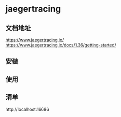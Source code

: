 # jaegertracing

## 文档地址
https://www.jaegertracing.io/
https://www.jaegertracing.io/docs/1.36/getting-started/

## 安装

## 使用

## 清单
http://localhost:16686